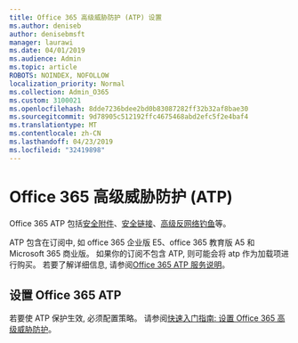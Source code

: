 ```yaml
---
title: Office 365 高级威胁防护 (ATP) 设置
ms.author: deniseb
author: denisebmsft
manager: laurawi
ms.date: 04/01/2019
ms.audience: Admin
ms.topic: article
ROBOTS: NOINDEX, NOFOLLOW
localization_priority: Normal
ms.collection: Admin_O365
ms.custom: 3100021
ms.openlocfilehash: 8dde7236bdee2bd0b83087282ff32b32af8bae30
ms.sourcegitcommit: 9d78905c512192ffc4675468abd2efc5f2e4baf4
ms.translationtype: MT
ms.contentlocale: zh-CN
ms.lasthandoff: 04/23/2019
ms.locfileid: "32419898"
---
```

# <a name="office-365-advanced-threat-protection-atp"></a>Office 365 高级威胁防护 (ATP)

Office 365 ATP 包括[安全附件](https://docs.microsoft.com/office365/securitycompliance/atp-safe-attachments)、[安全链接](https://docs.microsoft.com/office365/securitycompliance/atp-safe-links)、[高级反网络钓鱼](https://docs.microsoft.com/office365/securitycompliance/atp-anti-phishing)等。 

ATP 包含在订阅中, 如 office 365 企业版 E5、office 365 教育版 A5 和 Microsoft 365 商业版。 如果你的订阅不包含 ATP, 则可能会将 atp 作为加载项进行购买。 若要了解详细信息, 请参阅[Office 365 ATP 服务说明](https://docs.microsoft.com/office365/servicedescriptions/office-365-advanced-threat-protection-service-description)。

## <a name="set-up-office-365-atp"></a>设置 Office 365 ATP

若要使 ATP 保护生效, 必须配置策略。 请参阅[快速入门指南: 设置 Office 365 高级威胁防护](https://docs.microsoft.com/office365/securitycompliance/checklist-atp-setup)。

